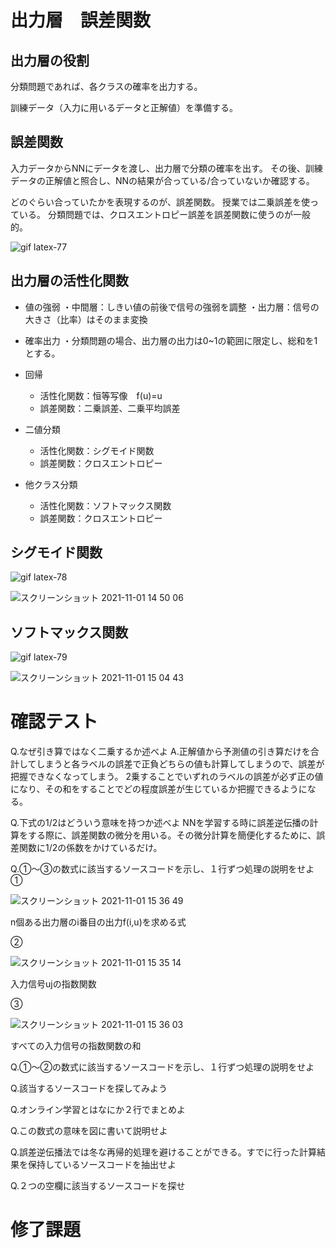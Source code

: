# 出力層　誤差関数

## 出力層の役割
分類問題であれば、各クラスの確率を出力する。

訓練データ（入力に用いるデータと正解値）を準備する。

## 誤差関数
入力データからNNにデータを渡し、出力層で分類の確率を出す。
その後、訓練データの正解値と照合し、NNの結果が合っている/合っていないか確認する。

どのぐらい合っていたかを表現するのが、誤差関数。
授業では二乗誤差を使っている。
分類問題では、クロスエントロピー誤差を誤差関数に使うのが一般的。

![gif latex-77](https://user-images.githubusercontent.com/85814165/139612182-b4c718a8-033f-40d6-b6b0-1b2f9327df91.gif)

## 出力層の活性化関数
- 値の強弱
・中間層：しきい値の前後で信号の強弱を調整
・出力層：信号の大きさ（比率）はそのまま変換

- 確率出力
・分類問題の場合、出力層の出力は0~1の範囲に限定し、総和を1とする。

- 回帰
  - 活性化関数：恒等写像　f(u)=u
  - 誤差関数：二乗誤差、二乗平均誤差
- 二値分類
  - 活性化関数：シグモイド関数
  - 誤差関数：クロスエントロピー 
- 他クラス分類
  - 活性化関数：ソフトマックス関数
  - 誤差関数：クロスエントロピー 

## シグモイド関数

![gif latex-78](https://user-images.githubusercontent.com/85814165/139627326-bb17deed-15b9-4405-8e3a-0d106764eba8.gif)

![スクリーンショット 2021-11-01 14 50 06](https://user-images.githubusercontent.com/85814165/139627384-c08c00b9-07cc-411e-b67f-6e01c9f7e2c4.png)

## ソフトマックス関数

![gif latex-79](https://user-images.githubusercontent.com/85814165/139628201-e6064671-399c-4b12-ae9c-b275079a36fa.gif)

![スクリーンショット 2021-11-01 15 04 43](https://user-images.githubusercontent.com/85814165/139628623-3191d26b-a661-4a35-818c-43ba99fdffb6.png)


# 確認テスト
Q.なぜ引き算ではなく二乗するか述べよ
A.正解値から予測値の引き算だけを合計してしまうと各ラベルの誤差で正負どちらの値も計算してしまうので、誤差が把握できなくなってしまう。
2乗することでいずれのラベルの誤差が必ず正の値になり、その和をすることでどの程度誤差が生じているか把握できるようになる。

Q.下式の1/2はどういう意味を持つか述べよ
NNを学習する時に誤差逆伝播の計算をする際に、誤差関数の微分を用いる。その微分計算を簡便化するために、誤差関数に1/2の係数をかけているだけ。

Q.①〜③の数式に該当するソースコードを示し、１行ずつ処理の説明をせよ
①

![スクリーンショット 2021-11-01 15 36 49](https://user-images.githubusercontent.com/85814165/139631470-77638a23-6b9a-4c0d-a516-d0bdcd2a7fd6.png)

n個ある出力層のi番目の出力f(i,u)を求める式

②

![スクリーンショット 2021-11-01 15 35 14](https://user-images.githubusercontent.com/85814165/139631310-2d0ebce2-80ae-4b9f-9a1c-15568313941c.png)

入力信号ujの指数関数

③

![スクリーンショット 2021-11-01 15 36 03](https://user-images.githubusercontent.com/85814165/139631393-d900339c-a05c-42f6-ab78-624352727eea.png)

すべての入力信号の指数関数の和


Q.①〜②の数式に該当するソースコードを示し、１行ずつ処理の説明をせよ

Q.該当するソースコードを探してみよう

Q.オンライン学習とはなにか２行でまとめよ

Q.この数式の意味を図に書いて説明せよ

Q.誤差逆伝播法では冬な再帰的処理を避けることができる。すでに行った計算結果を保持しているソースコードを抽出せよ

Q.２つの空欄に該当するソースコードを探せ

# 修了課題
